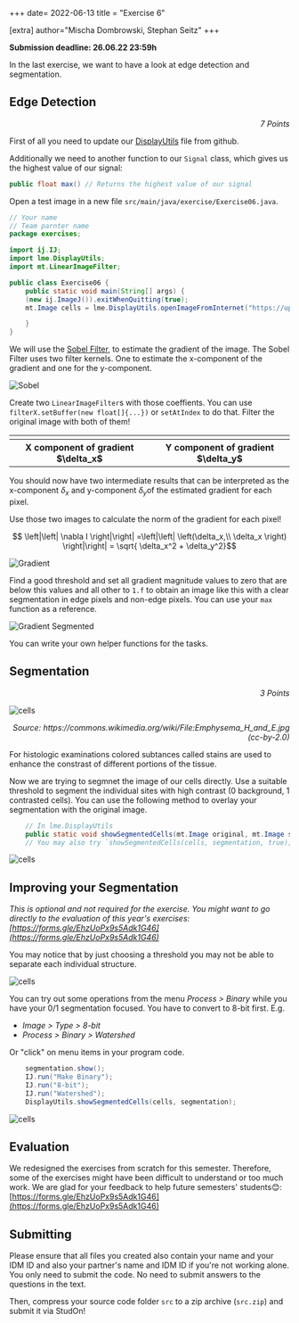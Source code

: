 +++
date= 2022-06-13
title = "Exercise 6"

[extra]
author="Mischa Dombrowski, Stephan Seitz"
+++


**Submission deadline: 26.06.22 23:59h**

In the last exercise, we want to have a look at edge detection and segmentation.

## Edge Detection
<P align=right> <i>7 Points</i>

First of all you need to update our [DisplayUtils](https://github.com/mt2-erlangen/exercises-ss2021/blob/main/src/main/java/lme/DisplayUtils.java) file from github.

Additionally we need to another function to our `Signal` class, which gives us the highest value of our signal:

```java
public float max() // Returns the highest value of our signal

```


Open a test image in a new file `src/main/java/exercise/Exercise06.java`.

```java
// Your name
// Team parnter name
package exercises;

import ij.IJ;
import lme.DisplayUtils;
import mt.LinearImageFilter;

public class Exercise06 {
    public static void main(String[] args) {
	(new ij.ImageJ()).exitWhenQuitting(true);
	mt.Image cells = lme.DisplayUtils.openImageFromInternet("https://upload.wikimedia.org/wikipedia/commons/8/86/Emphysema_H_and_E.jpg", ".jpg");

    }
}
```

We will use the [Sobel Filter](https://en.wikipedia.org/wiki/Sobel_operator), to estimate the gradient of the image.
The Sobel Filter uses two filter kernels. One to estimate the x-component of the gradient and one for the y-component.

![Sobel](../sobel.png)

Create two `LinearImageFilter`s with those coeffients. You can use `filterX.setBuffer(new float[]{...})`
or `setAtIndex` to do that.
Filter the original image with both of them!

<table>
    <tr>
	<td><img src="/cell2_EdgesX.png" alt=""></td>
	<td><img src="/cell2_EdgesY.png" alt=""></td>
    </tr>
    <tr>
	<th>X component of gradient $\delta_x$</th>
	<th>Y component of gradient $\delta_y$</th>
    </tr>
</table>

You should now have two intermediate results that can be interpreted as the x-component $\delta_x$
and y-component $\delta_y$of the estimated gradient for each pixel.


Use those two images to calculate the norm of the gradient for each pixel!

$$ \left|\left| \nabla I \right|\right| =\left|\left| \left(\delta_x,\\ \delta_x \right) \right|\right| = \sqrt{ \delta_x^2 + \delta_y^2}$$


![Gradient](../cell2_GradientMagnitude.png)

Find a good threshold and set all gradient magnitude values to zero that are below this values and all other to `1.f` to
obtain an image like this with a clear segmentation in edge pixels and non-edge pixels. You can use your `max` function as a reference.

![Gradient Segmented](../cell2_GradientSegmented.png)

You can write your own helper functions for the tasks.

## Segmentation

<P align=right> <i>3 Points</i>

![cells](https://upload.wikimedia.org/wikipedia/commons/8/86/Emphysema_H_and_E.jpg)

<P align=right> <i>Source: https://commons.wikimedia.org/wiki/File:Emphysema_H_and_E.jpg (cc-by-2.0)</i>

For histologic examinations colored subtances called stains are used to enhance the constrast
of different portions of the tissue.

Now we are trying to segmnet the image of our cells directly. Use a suitable threshold to segment the individual sites with high contrast (0 background, 1 contrasted cells).
You can use the following method to overlay your segmentation with the original image.

```java
    // In lme.DisplayUtils
    public static void showSegmentedCells(mt.Image original, mt.Image segmented) 
    // You may also try `showSegmentedCells(cells, segmentation, true);` with the newest version of DisplayUtils
```


![cells](../SegmentationOnImageNoWatershed.png)

## Improving your Segmentation
*This is optional and not required for the exercise.
You might want to go directly to the evaluation of this year's exercises:
[https://forms.gle/EhzUoPx9s5Adk1G46](https://forms.gle/EhzUoPx9s5Adk1G46)*

You may notice that by just choosing a threshold you may not be able to separate each individual structure.

![cells](../cell2_segmented.png)

You can try out some operations from the menu *Process > Binary* while you have your 0/1 segmentation focused.
You have to convert to 8-bit first. E.g.

<!--There's a trick to improve your segmentation using [the watershed method](https://en.wikipedia.org/wiki/Watershed_%28image_processing%29). -->
<!--Click on the following menu items while displaying your 0/1 segmentation.-->

-  *Image > Type > 8-bit*
-  *Process > Binary > Watershed*

<!--![cells](./cell2_segmented_watershed.png)-->

Or "click" on menu items in your program code.

```java
    segmentation.show();
    IJ.run("Make Binary");
    IJ.run("8-bit");
    IJ.run("Watershed");
    DisplayUtils.showSegmentedCells(cells, segmentation);
```

![cells](../SegmentationOnImage.png)

## Evaluation

We redesigned the exercises from scratch for this semester.
Therefore, some of the exercises might have been difficult to understand or too much work. 
We are glad for your feedback to help future semesters' students😊:
[https://forms.gle/EhzUoPx9s5Adk1G46](https://forms.gle/EhzUoPx9s5Adk1G46)


## Submitting

Please ensure that all files you created also contain your name and your IDM ID and also your partner's name and IDM ID if you're not working alone.
You only need to submit the code. No need to submit answers to the questions in the text.

Then, compress your source code folder `src` to a zip archive (`src.zip`) and submit it via StudOn!

